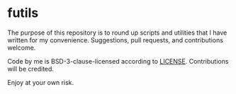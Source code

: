 # futils

The purpose of this repository is to round up scripts and utilities that I have written for my convenience. Suggestions, pull requests, and contributions welcome.

Code by me is BSD-3-clause-licensed according to [LICENSE](LICENSE). Contributions will be credited.

Enjoy at your own risk.
